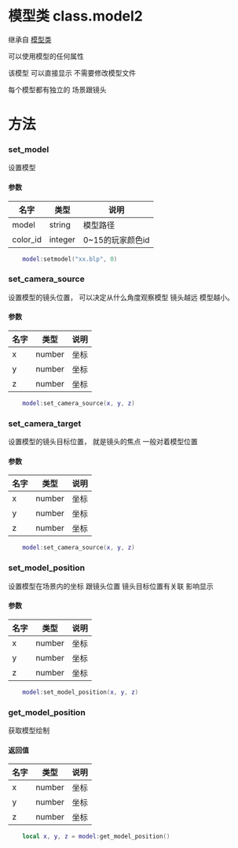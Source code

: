 # 模型类 class.model2



继承自 [模型类](Script/界面/模型)

可以使用模型的任何属性 

该模型 可以直接显示 不需要修改模型文件

每个模型都有独立的 场景跟镜头



# 方法

### set_model

设置模型

#### 参数
名字|类型|说明
--|--|--
model|string|模型路径
color_id|integer| 0~15的玩家颜色id

```lua
    model:setmodel("xx.blp", 0)
```



### set_camera_source

设置模型的镜头位置， 可以决定从什么角度观察模型 镜头越远 模型越小。

#### 参数
名字|类型|说明
--|--|--
x|number|坐标
y|number|坐标
z|number|坐标
```lua
    model:set_camera_source(x, y, z)
```


### set_camera_target

设置模型的镜头目标位置， 就是镜头的焦点 一般对着模型位置

#### 参数
名字|类型|说明
--|--|--
x|number|坐标
y|number|坐标
z|number|坐标
```lua
    model:set_camera_source(x, y, z)
```





### set_model_position

设置模型在场景内的坐标  跟镜头位置 镜头目标位置有关联 影响显示

#### 参数
名字|类型|说明
--|--|--
x|number|坐标
y|number|坐标
z|number|坐标
```lua
    model:set_model_position(x, y, z)
```




### get_model_position

获取模型绘制
#### 返回值
名字|类型|说明
--|--|--
x|number|坐标
y|number|坐标
z|number|坐标
```lua
    local x, y, z = model:get_model_position()
```


